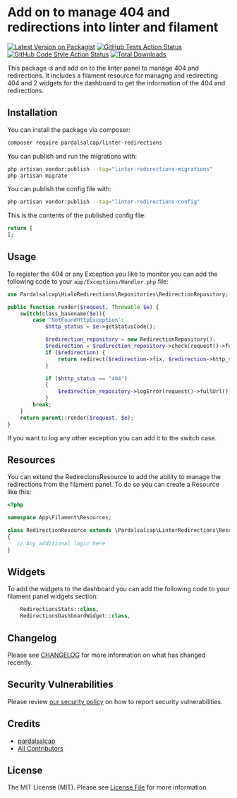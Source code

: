# Add on to manage 404 and redirections into linter and filament

[![Latest Version on Packagist](https://img.shields.io/packagist/v/pardalsalcap/linter-redirections.svg?style=flat-square)](https://packagist.org/packages/pardalsalcap/linter-redirections)
[![GitHub Tests Action Status](https://img.shields.io/github/actions/workflow/status/pardalsalcap/linter-redirections/run-tests.yml?branch=main&label=tests&style=flat-square)](https://github.com/pardalsalcap/linter-redirections/actions?query=workflow%3Arun-tests+branch%3Amain)
[![GitHub Code Style Action Status](https://img.shields.io/github/actions/workflow/status/pardalsalcap/linter-redirections/fix-php-code-style-issues.yml?branch=main&label=code%20style&style=flat-square)](https://github.com/pardalsalcap/linter-redirections/actions?query=workflow%3A"Fix+PHP+code+style+issues"+branch%3Amain)
[![Total Downloads](https://img.shields.io/packagist/dt/pardalsalcap/linter-redirections.svg?style=flat-square)](https://packagist.org/packages/pardalsalcap/linter-redirections)

This package is and add on to the linter panel to manage 404 and redirections. It includes a filament resource for managng and redirecting 404 and 2 widgets for the dashboard to get the information of the 404 and redirections.

## Installation

You can install the package via composer:

```bash
composer require pardalsalcap/linter-redirections
```

You can publish and run the migrations with:

```bash
php artisan vendor:publish --tag="linter-redirections-migrations"
php artisan migrate
```

You can publish the config file with:

```bash
php artisan vendor:publish --tag="linter-redirections-config"
```

This is the contents of the published config file:

```php
return [
];
```

## Usage

To register the 404 or any Exception you like to monitor you can add the following code to your `app/Exceptions/Handler.php` file:

```php
use Pardalsalcap\HialoRedirections\Repositories\RedirectionRepository;

public function render($request, Throwable $e) {
    switch(class_basename($e)){
        case 'NotFoundHttpException':
            $http_status = $e->getStatusCode();

            $redirection_repository = new RedirectionRepository();
            $redirection = $redirection_repository->check(request()->fullUrl());
            if ($redirection) {
                return redirect($redirection->fix, $redirection->http_status);
            }

            if ($http_status == "404")
            {
                $redirection_repository->logError(request()->fullUrl(), $http_status);
            }
        break;
    }
    return parent::render($request, $e); 
}
```

If you want to log any other exception you can add it to the switch case.

## Resources

You can extend the RedirecionsResource to add the ability to manage the redirections from the filament panel. 
To do so you can create a Resource like this:

```php
<?php

namespace App\Filament\Resources;

class RedirectionResource extends \Pardalsalcap\LinterRedirections\Resources\RedirectionResource
{
   // Any additional logic here
}

```

## Widgets

To add the widgets to the dashboard you can add the following code to your filament panel widgets section:

```php  
    RedirectionsStats::class,
    RedirectionsDashboardWidget::class,
```

## Changelog

Please see [CHANGELOG](CHANGELOG.md) for more information on what has changed recently.


## Security Vulnerabilities

Please review [our security policy](../../security/policy) on how to report security vulnerabilities.

## Credits

- [pardalsalcap](https://github.com/pardalsalcap)
- [All Contributors](../../contributors)

## License

The MIT License (MIT). Please see [License File](LICENSE.md) for more information.

